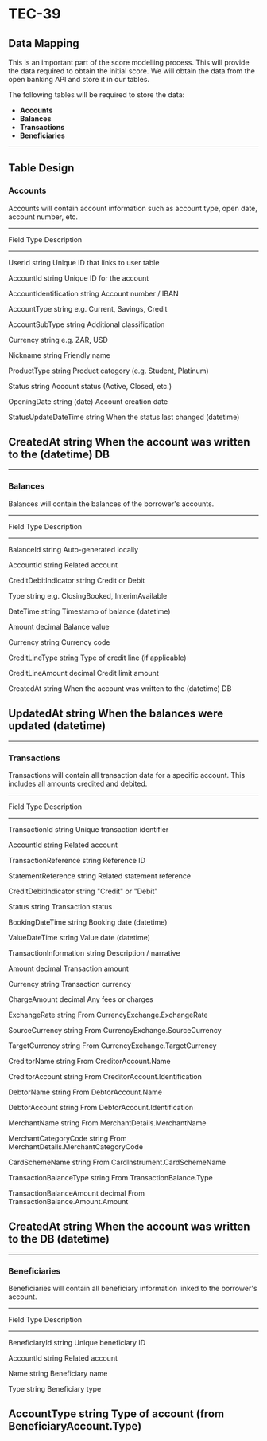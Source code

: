 # TEC-39

## Data Mapping

This is an important part of the score modelling process. This will
provide the data required to obtain the initial score. We will obtain
the data from the open banking API and store it in our tables.

The following tables will be required to store the data:
- **Accounts**
- **Balances**
- **Transactions**
- **Beneficiaries**

------------------------------------------------------------------------

## Table Design

### Accounts

Accounts will contain account information such as account type, open
date, account number, etc.

  ----------------------------------------------------------------------------
  Field                   Type             Description
  ----------------------- ---------------- -----------------------------------
  UserId                  string           Unique ID that links to user table

  AccountId               string           Unique ID for the account

  AccountIdentification   string           Account number / IBAN

  AccountType             string           e.g. Current, Savings, Credit

  AccountSubType          string           Additional classification

  Currency                string           e.g. ZAR, USD

  Nickname                string           Friendly name

  ProductType             string           Product category (e.g. Student,
                                           Platinum)

  Status                  string           Account status (Active, Closed,
                                           etc.)

  OpeningDate             string (date)    Account creation date

  StatusUpdateDateTime    string           When the status last changed
                          (datetime)       

  CreatedAt               string           When the account was written to the
                          (datetime)       DB
  ----------------------------------------------------------------------------

------------------------------------------------------------------------

### Balances

Balances will contain the balances of the borrower's accounts.

  ---------------------------------------------------------------------------
  Field                  Type             Description
  ---------------------- ---------------- -----------------------------------
  BalanceId              string           Auto-generated locally

  AccountId              string           Related account

  CreditDebitIndicator   string           Credit or Debit

  Type                   string           e.g. ClosingBooked,
                                          InterimAvailable

  DateTime               string           Timestamp of balance
                         (datetime)       

  Amount                 decimal          Balance value

  Currency               string           Currency code

  CreditLineType         string           Type of credit line (if applicable)

  CreditLineAmount       decimal          Credit limit amount

  CreatedAt              string           When the account was written to the
                         (datetime)       DB

  UpdatedAt              string           When the balances were updated
                         (datetime)       
  ---------------------------------------------------------------------------

------------------------------------------------------------------------

### Transactions

Transactions will contain all transaction data for a specific account.
This includes all amounts credited and debited.

  ----------------------------------------------------------------------------------
  Field                      Type             Description
  -------------------------- ---------------- --------------------------------------
  TransactionId              string           Unique transaction identifier

  AccountId                  string           Related account

  TransactionReference       string           Reference ID

  StatementReference         string           Related statement reference

  CreditDebitIndicator       string           "Credit" or "Debit"

  Status                     string           Transaction status

  BookingDateTime            string           Booking date
                             (datetime)       

  ValueDateTime              string           Value date
                             (datetime)       

  TransactionInformation     string           Description / narrative

  Amount                     decimal          Transaction amount

  Currency                   string           Transaction currency

  ChargeAmount               decimal          Any fees or charges

  ExchangeRate               string           From CurrencyExchange.ExchangeRate

  SourceCurrency             string           From CurrencyExchange.SourceCurrency

  TargetCurrency             string           From CurrencyExchange.TargetCurrency

  CreditorName               string           From CreditorAccount.Name

  CreditorAccount            string           From CreditorAccount.Identification

  DebtorName                 string           From DebtorAccount.Name

  DebtorAccount              string           From DebtorAccount.Identification

  MerchantName               string           From MerchantDetails.MerchantName

  MerchantCategoryCode       string           From
                                              MerchantDetails.MerchantCategoryCode

  CardSchemeName             string           From CardInstrument.CardSchemeName

  TransactionBalanceType     string           From TransactionBalance.Type

  TransactionBalanceAmount   decimal          From TransactionBalance.Amount.Amount

  CreatedAt                  string           When the account was written to the DB
                             (datetime)       
  ----------------------------------------------------------------------------------

------------------------------------------------------------------------

### Beneficiaries

Beneficiaries will contain all beneficiary information linked to the
borrower's account.

  ------------------------------------------------------------------------
  Field               Type             Description
  ------------------- ---------------- -----------------------------------
  BeneficiaryId       string           Unique beneficiary ID

  AccountId           string           Related account       

  Name                string           Beneficiary name

  Type                string           Beneficiary type

  AccountType         string           Type of account (from
                                       BeneficiaryAccount.Type)
  ------------------------------------------------------------------------
